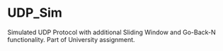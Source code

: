 # UDP_Sim
 Simulated UDP Protocol with additional Sliding Window and Go-Back-N functionality. Part of University assignment.
